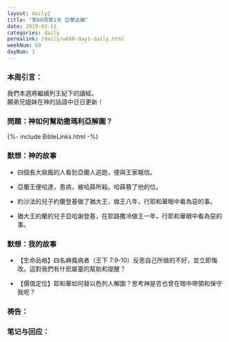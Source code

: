 ```yaml
---
layout: daily2
title: "第60周第1天 亞蘭逃離"
date: 2019-03-11
categories: daily
permalink: /daily/wk60-day1-daily.html
weekNum: 60
dayNum: 1
---
```


### 本周引言：
我們本週將繼續列王紀下的讀經。  
願弟兄姐妹在神的話語中日日更新！

### 問題：神如何幫助撒瑪利亞解圍？

{%- include BibleLinks.html -%}

### 默想：神的故事 
+ 四個長大痲瘋的人看到亞蘭人逃跑，便與王家報信。

+ 亞蘭王便哈達，患病，被哈薛所殺。哈薛篡了他的位。

+ 約沙法的兒子約蘭登基做了猶大王，做王八年，行耶和華眼中看為惡的事。

+ 猶大王約蘭的兒子亞哈謝登基，在耶路撒冷做王一年，行耶和華眼中看為惡的事。

### 默想：我的故事
+ 【生命品格】四名麻瘋病者（王下 7:9-10）反思自己所做的不好，並立即悔改。這對我們有什麽屬靈的幫助和提醒？

+ 【價值定位】耶和華如何替以色列人解圍？思考神是否也曾在暗中帶領和保守我呢？

### 祷告：

### 笔记与回应：
